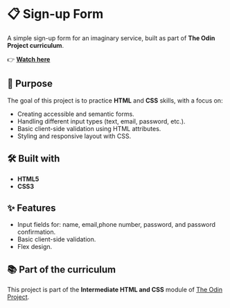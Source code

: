 # 📋 Sign-up Form  
A simple sign-up form for an imaginary service, built as part of **The Odin Project curriculum**.

👉 **[Watch here](https://gambadavide96.github.io/sign-up-form/)**

## 🚀 Purpose  
The goal of this project is to practice **HTML** and **CSS** skills, with a focus on:  
- Creating accessible and semantic forms.  
- Handling different input types (text, email, password, etc.).  
- Basic client-side validation using HTML attributes.  
- Styling and responsive layout with CSS.  

## 🛠️ Built with  
- **HTML5**  
- **CSS3**  

## ✨ Features  
- Input fields for: name, email,phone number, password, and password confirmation.  
- Basic client-side validation.
- Flex design.  


## 📚 Part of the curriculum  
This project is part of the **Intermediate HTML and CSS** module of [The Odin Project](https://www.theodinproject.com/).  



